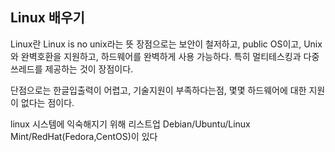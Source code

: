 ## Linux 배우기

Linux란 Linux is no unix라는 뜻
장점으로는 보안이 철저하고, public OS이고, Unix와 완벽호환을 지원하고, 하드웨어를 완벽하게 사용 가능하다.
특히 멀티테스킹과 다중쓰레드를 제공하는 것이 장점이다. 

단점으로는 한글입출력이 어렵고, 기술지원이 부족하다는점, 몇몇 하드웨어에 대한 지원이 없다는 점이다.

linux 시스템에 익숙해지기 위해 리스트업
Debian/Ubuntu/Linux Mint/RedHat(Fedora,CentOS)이 있다
